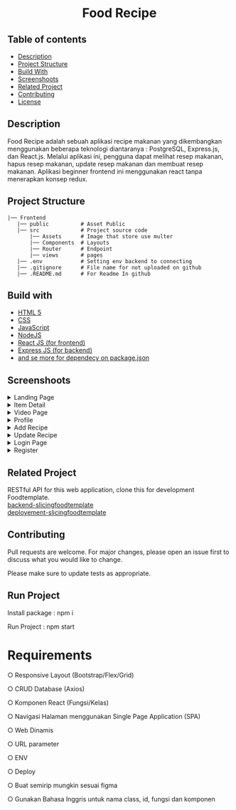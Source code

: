 <h1 align="center">Food Recipe</h1>

## Table of contents
- [Description](#Description)
- [Project Structure](#Project)
- [Build With](#Build)
- [Screenshoots](#Screenshoot)
- [Related Project](#Related-Project)
- [Contributing](#Contributing)
- [License](#License)


## Description
Food Recipe adalah sebuah aplikasi recipe makanan yang dikembangkan menggunakan beberapa teknologi diantaranya : PostgreSQL, Express.js, dan React.js. Melalui aplikasi ini, pengguna dapat melihat resep makanan, hapus resep makanan, update resep makanan dan membuat resep makanan. Aplikasi beginner frontend ini menggunakan react tanpa menerapkan konsep redux.

## Project Structure
```
|── Frontend
   |── public          # Asset Public
   |── src             # Project source code
       |── Assets      # Image that store use multer
       |── Components  # Layouts
       |── Router      # Endpoint
       |── views       # pages
   |── .env            # Setting env backend to connecting   
   |── .gitignore      # File name for not uploaded on github
   |── .README.md      # For Readme In github
```

## Build with
<ul>
  <li><a href='https://html5.org/'>HTML 5</a></li>
  <li><a href='https://www.w3.org/Style/CSS/Overview.en.html'>CSS</a></li>
  <li><a href='https://www.javascript.com/'>JavaScript</a></li>
  <li><a href='https://nodejs.org/en/'>NodeJS</a></li>
  <li><a href='https://reactjs.org/'>React JS (for frontend)</a></li>
  <li><a href='https://expressjs.com/'>Express JS (for backend)</a></li>
   <li><a href="https://github.com/taufikrmdhan/foodrecipe_react_redux/blob/main/package.json">and se more for dependecy on package.json</a></li>
</ul>

## Screenshoots
<details>
  <summary>
    Landing Page
  </summary>
<img src="/screenshoots/landingpage.png" alt="Landing Page" />
<img src="/screenshoots/itemlanding.png" alt="item" />
</details>

<details>
  <summary>
    Item Detail
  </summary>
<img src="/screenshoots/Gambar telor.png" alt="Detail" />
</details>

<details>
  <summary>
   Video Page
  </summary>
<img src="/screenshoots/video.png" alt="video" />
</details>

<details>
  <summary>
   Profile
  </summary>
<img src="/screenshoots/profile revisi.png" alt="Profile" />
</details>

<details>
  <summary>
   Add Recipe
  </summary>
<img src="/screenshoots/add.png" alt="Profile" />
</details>

<details>
  <summary>
   Update Recipe
  </summary>
<img src="/screenshoots/update.png" alt="Profile" />
</details>

<details>
  <summary>
    Login Page
  </summary>
<img src="/screenshoots/login.png" alt="login" />
</details>

<details>
  <summary>
   Register
  </summary>
<img src="/screenshoots/register.png" alt="Register" />
</details>


## Related Project
RESTful API for this web application, clone this for development Foodtemplate.\
[backend-slicingfoodtemplate](https://github.com/taufikrmdhan/tickitz_intermediateBE)
<br/>
[deployement-slicingfoodtemplate](https://foodrecipe-roan.vercel.app/)

## Contributing
Pull requests are welcome. For major changes, please open an issue first to discuss what you would like to change.

Please make sure to update tests as appropriate.

## Run Project
Install package : npm i

Run Project : npm start

# Requirements

○ Responsive Layout (Bootstrap/Flex/Grid)

○ CRUD Database (Axios)

○ Komponen React (Fungsi/Kelas)

○ Navigasi Halaman menggunakan Single Page Application
(SPA)

○ Web Dinamis

○ URL parameter

○ ENV

○ Deploy

○ Buat semirip mungkin sesuai figma

○ Gunakan Bahasa Inggris untuk nama class, id, fungsi dan
komponen
